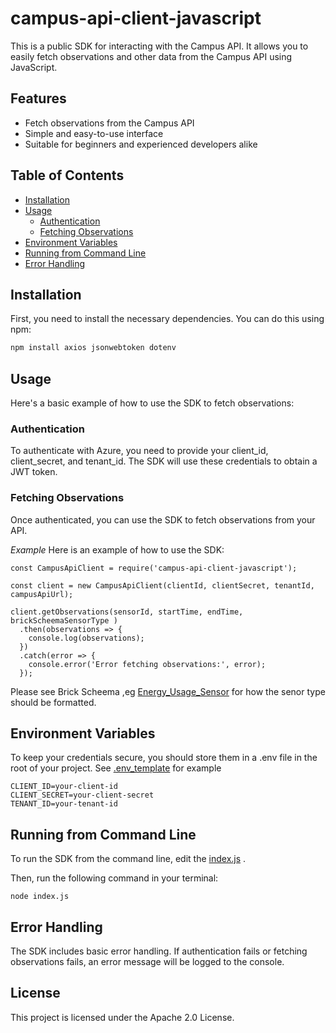 # campus-api-client-javascript

This is a public SDK for interacting with the Campus API. It allows you to easily fetch observations and other data from the Campus API using JavaScript.

## Features

- Fetch observations from the Campus API
- Simple and easy-to-use interface
- Suitable for beginners and experienced developers alike


## Table of Contents

- [Installation](#installation)
- [Usage](#usage)
  - [Authentication](#authentication)
  - [Fetching Observations](#fetching-observations)
- [Environment Variables](#environment-variables)
- [Running from Command Line](#running-from-command-line)
- [Error Handling](#error-handling)

## Installation

First, you need to install the necessary dependencies. You can do this using npm:

```sh
npm install axios jsonwebtoken dotenv
```


## Usage
Here's a basic example of how to use the SDK to fetch observations:


### Authentication
To authenticate with Azure, you need to provide your client_id, client_secret, and tenant_id. The SDK will use these credentials to obtain a JWT token.  
### Fetching Observations
Once authenticated, you can use the SDK to fetch observations from your API.

*Example*
Here is an example of how to use the SDK:


```
const CampusApiClient = require('campus-api-client-javascript');

const client = new CampusApiClient(clientId, clientSecret, tenantId, campusApiUrl);

client.getObservations(sensorId, startTime, endTime, brickScheemaSensorType )
  .then(observations => {
    console.log(observations);
  })
  .catch(error => {
    console.error('Error fetching observations:', error);
  });
  ```
  Please see Brick Scheema ,eg [Energy_Usage_Sensor](https://ontology.brickschema.org/brick/Energy_Usage_Sensor.html) for how the senor type should be formatted.
## Environment Variables
To keep your credentials secure, you should store them in a .env file in the root of your project. See [.env_template](./.env_template) for example
```
CLIENT_ID=your-client-id
CLIENT_SECRET=your-client-secret
TENANT_ID=your-tenant-id
```

## Running from Command Line
To run the SDK from the command line, edit the [index.js](index.js) .

Then, run the following command in your terminal:
```
node index.js
```

## Error Handling
The SDK includes basic error handling. If authentication fails or fetching observations fails, an error message will be logged to the console.  

## License
This project is licensed under the Apache 2.0 License.